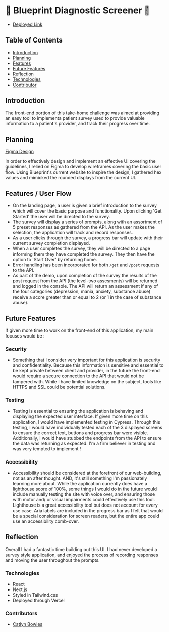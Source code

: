 # 👣 Blueprint Diagnostic Screener 🔵

- [Deployed Link](blueprint-fe.vercel.app)

## Table of Contents
- [Introduction](#introduction)
- [Planning](#planning)
- [Features](#features)
- [Future Features](#future-features)
- [Reflection](#reflection)
- [Technologies](#technologies)
- [Contributor](#contributors)

## Introduction
The front-end portion of this take-home challenge was aimed at providing an easy tool to implementa patient survey used to provide valuable information to a patient's provider, and track their progress over time. 

## Planning
[Figma Design](https://www.figma.com/file/cVVctrUwOEFuZs9Ycvm8TF/blueprint-bp?type=design&node-id=0-1&t=G3ctS8Nj4rkGjGHh-0)

In order to effectively design and implement an effective UI covering the guidelines, I relied on Figma to develop wireframes covering the basic user flow. Using Blueprint's current website to inspire the design, I gathered hex values and mimicked the rounded displays from the current UI. 

## Features / User Flow
- On the landing page, a user is given a brief introduction to the survey which will cover the basic purpose and functionality. Upon clicking 'Get Started' the user will be directed to the survey. 
- The survey will display a series of prompts, along with an assortment of 5 preset responses as gathered from the API. As the user makes the selection, the application will track and record responses. 
- As a user clicks through the survey, a progress bar will update with their current survey completion displayed. 
- When a user completes the survey, they will be directed to a page informing them they have completed the survey. They then have the option to 'Start Over' by returning home. 
- Error handling has been incorporated for both `/get` and `/post` requests to the API. 
- As part of the demo, upon completion of the survey the results of the post request from the API (the level-two assesments) will be returned and logged in the console. The API will return an assessment if any of the four categories (depression, mania, anxiety, substance abuse) receive a score greater than or equal to 2 (or 1 in the case of substance abuse). 

## Future Features
If given more time to work on the front-end of this application, my main focuses would be : 

### Security 
- Something that I consider very important for this application is security and confidentiality. Because this information is sensitive and essential to be kept private between client and provider, in the future the front-end would require a secure connection to the API that would not be tampered with. While I have limited knowledge on the subject, tools like HTTPS and SSL could be potential solutions. 
 
### Testing 
- Testing is essential to ensuring the application is behaving and displaying the expected user interface. If given more time on this application, I would have implemented testing in Cypress. Through this testing, I would have individually tested each of the 3 displayed screens to ensure the correct text, buttons and progress bar were visible. Additionally, I would have stubbed the endpoints from the API to ensure the data was returning as expected. I'm a firm believer in testing and was very tempted to implement ! 

### Accessibility
- Accessibility should be considered at the forefront of our web-building, not as an after thought. AND, it's still something I'm passionately learning more about. While the application currently does have a lighthouse score of 100%, some things I would do in the future would include manually testing the site with voice over, and ensuring those with motor and/ or visual impairments could effectively use this tool. Lighthouse is a great accessibility tool but does not account for every use case. Aria labels are included in the progress bar as I felt that would be a special consideration for screen readers, but the entire app could use an accessibility comb-over. 

## Reflection
Overall I had a fantastic time building out this UI. I had never developed a survey style application, and enjoyed the process of recording responses and moving the user throughout the prompts. 

### Technologies
- React
- Next.js
- Styled in Tailwind.css
- Deployed through Vercel

### Contributors
- [Catlyn Bowles](https://www.linkedin.com/in/catlyn-bowles/)

